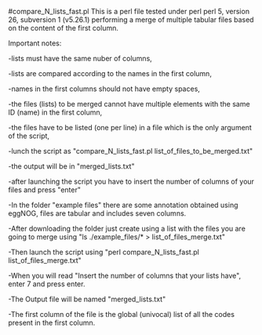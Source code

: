 #compare_N_lists_fast.pl
This is a perl file tested under perl perl 5, version 26, subversion 1 (v5.26.1) performing a merge of multiple tabular files based on the content of the first column.

Important notes:

-lists must have the same nuber of columns,

-lists are compared according to the names in the first column,

-names in the first columns should not have empty spaces,

-the files (lists) to be merged cannot have multiple elements with the same ID (name) in the first column,

-the files have to be listed (one per line) in a file which is the only argument of the script,

-lunch the script as "compare_N_lists_fast.pl list_of_files_to_be_merged.txt"

-the output will be in "merged_lists.txt"

-after launching the script you have to insert the number of columns of your files and press "enter"

-In the folder "example files" there are some annotation obtained using eggNOG, files are tabular and includes seven columns.

-After downloading the folder just create using a list with the files you are going to merge using "ls ./example_files/* > list_of_files_merge.txt"

-Then launch the script using "perl compare_N_lists_fast.pl list_of_files_merge.txt"

-When you will read "Insert the number of columns that your lists have", enter 7 and press enter.

-The Output file will be named "merged_lists.txt"

-The first column of the file is the global (univocal) list of all the codes present in the first column.

